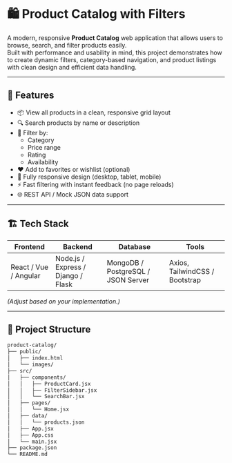 # 🛍️ Product Catalog with Filters

A modern, responsive **Product Catalog** web application that allows users to browse, search, and filter products easily.  
Built with performance and usability in mind, this project demonstrates how to create dynamic filters, category-based navigation, and product listings with clean design and efficient data handling.

---

## 🚀 Features

- 📦 View all products in a clean, responsive grid layout  
- 🔍 Search products by name or description  
- 🧩 Filter by:
  - Category
  - Price range
  - Rating
  - Availability
- ❤️ Add to favorites or wishlist (optional)
- 📱 Fully responsive design (desktop, tablet, mobile)
- ⚡ Fast filtering with instant feedback (no page reloads)
- 🌐 REST API / Mock JSON data support

---

## 🏗️ Tech Stack

| Frontend | Backend | Database | Tools |
|-----------|----------|-----------|--------|
| React / Vue / Angular | Node.js / Express / Django / Flask | MongoDB / PostgreSQL / JSON Server | Axios, TailwindCSS / Bootstrap |

*(Adjust based on your implementation.)*

---

## 📂 Project Structure

```bash
product-catalog/
├── public/
│   ├── index.html
│   └── images/
├── src/
│   ├── components/
│   │   ├── ProductCard.jsx
│   │   ├── FilterSidebar.jsx
│   │   └── SearchBar.jsx
│   ├── pages/
│   │   └── Home.jsx
│   ├── data/
│   │   └── products.json
│   ├── App.jsx
│   ├── App.css
│   └── main.jsx
├── package.json
└── README.md
